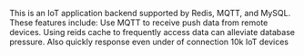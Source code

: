 This is an IoT application backend supported by Redis, MQTT, and MySQL.
These features include:
Use MQTT to receive push data from remote devices.
Using reids cache to frequently access data can alleviate database pressure.
Also quickly response even under of connection 10k IoT devices
